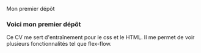 Mon premier dépôt

### Voici mon premier dépôt
Ce CV me sert d'entraînement pour le css et le HTML. 
Il me permet de voir plusieurs fonctionnalités tel que flex-flow.